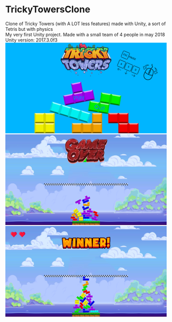 # TrickyTowersClone
Clone of Tricky Towers (with A LOT less features) made with Unity, a sort of Tetris but with physics<br>
My very first Unity project. Made with a small team of 4 people in may 2018<br>
Unity version: 2017.3.0f3
<img src="img1.png">
<img src="img2.png">
<img src="img3.png">
